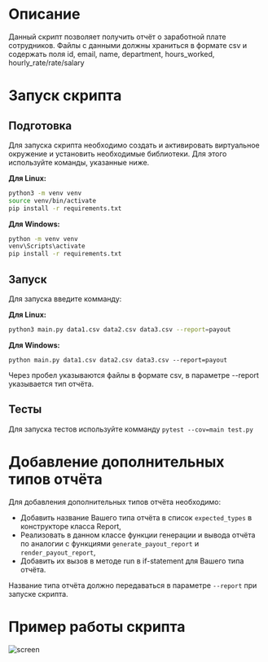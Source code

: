 # Описание
Данный скрипт позволяет получить отчёт о заработной плате сотрудников. Файлы с данными должны храниться в формате csv и содержать поля id, email, name, department, hours_worked, hourly_rate/rate/salary
# Запуск скрипта
## Подготовка
Для запуска скрипта необходимо создать и активировать виртуальное окружение и установить необходимые библиотеки. Для этого используйте команды, указанные ниже.

**Для Linux:**
```bash
python3 -m venv venv
source venv/bin/activate
pip install -r requirements.txt
```
**Для Windows:**
```cmd
python -m venv venv
venv\Scripts\activate
pip install -r requirements.txt
```
## Запуск
Для запуска введите комманду:

**Для Linux:**
```bash
python3 main.py data1.csv data2.csv data3.csv --report=payout
```
**Для Windows:**
```
python main.py data1.csv data2.csv data3.csv --report=payout
```
Через пробел указываются файлы в формате csv, в параметре --report указывается тип отчёта.
## Тесты
Для запуска тестов используйте комманду `pytest --cov=main test.py`
# Добавление дополнительных типов отчёта
Для добавления дополнительных типов отчёта необходимо:
- Добавить название Вашего типа отчёта в список `expected_types` в конструкторе класса Report,
- Реализовать в данном классе функции генерации и вывода отчёта по аналогии с функциями `generate_payout_report` и `render_payout_report`,
- Добавить их вызов в методе run в if-statement для Вашего типа отчёта.

Название типа отчёта должно передаваться в параметре `--report` при запуске скрипта.

# Пример работы скрипта
![screen](https://github.com/user-attachments/assets/f2608c59-6d8e-4e77-b7b3-7a8621c7b852)
